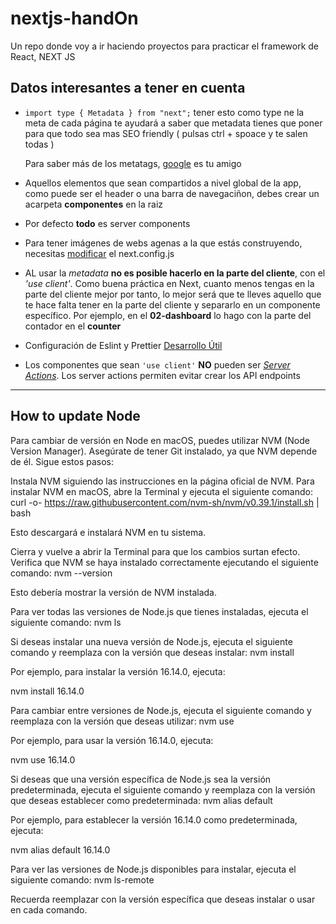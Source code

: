 # nextjs-handOn

Un repo donde voy a ir haciendo proyectos para practicar el framework de React, NEXT JS

## Datos interesantes a tener en cuenta

- `import type { Metadata } from "next";` tener esto como type ne la meta de cada página te ayudará a saber que metadata tienes que poner para que todo sea mas SEO friendly ( pulsas ctrl + spoace y te salen todas )

  Para saber más de los metatags, [google](https://developers.google.com/search/docs/crawling-indexing/special-tags) es tu amigo

- Aquellos elementos que sean compartidos a nivel global de la app, como puede ser el header o una barra de navegaciñon, debes crear un acarpeta **componentes** en la raiz

- Por defecto **todo** es server components

- Para tener imágenes de webs agenas a la que estás construyendo, necesitas [modificar](https://nextjs.org/docs/messages/next-image-unconfigured-host) el next.config.js

- AL usar la _metadata_ **no es posible hacerlo en la parte del cliente**, con el _'use client'_. Como buena práctica en Next, cuanto menos tengas en la parte del cliente mejor por tanto, lo mejor será que te lleves aquello que te hace falta tener en la parte del cliente y separarlo en un componente específico. Por ejemplo, en el **02-dashboard** lo hago con la parte del contador en el **counter**

- Configuración de Eslint y Prettier [Desarrollo Útil](https://www.youtube.com/watch?v=3BHXuZvI4FI)

- Los componentes que sean `'use client'` **NO** pueden ser _[Server Actions](https://nextjs.org/docs/app/building-your-application/data-fetching/forms-and-mutations#how-server-actions-work)_. Los server actions permiten evitar crear los API endpoints

---

## How to update Node

Para cambiar de versión en Node en macOS, puedes utilizar NVM (Node Version Manager). Asegúrate de tener Git instalado, ya que NVM depende de él. Sigue estos pasos:

Instala NVM siguiendo las instrucciones en la página oficial de NVM. Para instalar NVM en macOS, abre la Terminal y ejecuta el siguiente comando:
curl -o- https://raw.githubusercontent.com/nvm-sh/nvm/v0.39.1/install.sh | bash

Esto descargará e instalará NVM en tu sistema.

Cierra y vuelve a abrir la Terminal para que los cambios surtan efecto.
Verifica que NVM se haya instalado correctamente ejecutando el siguiente comando:
nvm --version

Esto debería mostrar la versión de NVM instalada.

Para ver todas las versiones de Node.js que tienes instaladas, ejecuta el siguiente comando:
nvm ls

Si deseas instalar una nueva versión de Node.js, ejecuta el siguiente comando y reemplaza con la versión que deseas instalar:
nvm install <version>

Por ejemplo, para instalar la versión 16.14.0, ejecuta:

nvm install 16.14.0

Para cambiar entre versiones de Node.js, ejecuta el siguiente comando y reemplaza con la versión que deseas utilizar:
nvm use <version>

Por ejemplo, para usar la versión 16.14.0, ejecuta:

nvm use 16.14.0

Si deseas que una versión específica de Node.js sea la versión predeterminada, ejecuta el siguiente comando y reemplaza con la versión que deseas establecer como predeterminada:
nvm alias default <version>

Por ejemplo, para establecer la versión 16.14.0 como predeterminada, ejecuta:

nvm alias default 16.14.0

Para ver las versiones de Node.js disponibles para instalar, ejecuta el siguiente comando:
nvm ls-remote

Recuerda reemplazar con la versión específica que deseas instalar o usar en cada comando.
